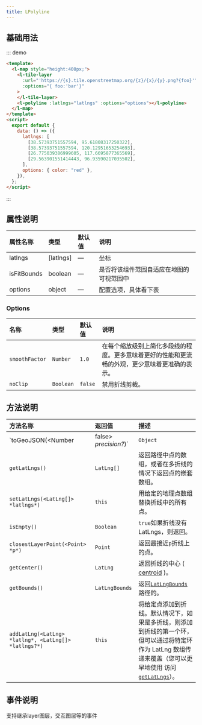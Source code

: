 ```yaml
---
title: LPolyline
---
```


## 基础用法

::: demo

```html
<template>
  <l-map style="height:400px;">
    <l-tile-layer
      :url="'https://{s}.tile.openstreetmap.org/{z}/{x}/{y}.png?{foo}'"
      :options="{ foo:'bar'}"
    >
    </l-tile-layer>
    <l-polyline :latlngs="latlngs" :options="options"></l-polyline>
  </l-map>
</template>
<script>
  export default {
    data: () => ({
      latlngs: [
        [38.57393751557594, 95.61808317250322],
        [38.57393751557594, 120.12951653254693],
        [26.775039386999605, 117.6695877365569],
        [29.563901551414443, 96.93590217035502],
      ],
      options: { color: "red" },
    }),
  };
</script>
```

:::

## 属性说明

| 属性名称    | 类型      | 默认值 | 说明                                     |
| :---------- | :-------- | :----- | :--------------------------------------- |
| latlngs     | [latlngs] | —      | 坐标                                     |
| isFitBounds | boolean   | —      | 是否将该组件范围自适应在地图的可视范围中 |
| options     | object    | —      | 配置选项，具体看下表                     |

### Options

| 名称           | 类型      | 默认值  | 说明                                                         |
| :------------- | :-------- | :------ | :----------------------------------------------------------- |
| `smoothFactor` | `Number`  | `1.0`   | 在每个缩放级别上简化多段线的程度。更多意味着更好的性能和更流畅的外观，更少意味着更准确的表示。 |
| `noClip`       | `Boolean` | `false` | 禁用折线剪裁。                                               |



## 方法说明

| 方法名称                                              | 返回值         | 描述                                                         |
| :---------------------------------------------------- | :------------- | :----------------------------------------------------------- |
| `toGeoJSON(<Number|false> *precision?*)`              | `Object`       | 坐标值[`formatNum`](#util-formatnum) 用给定的函数四舍五入`precision`。返回[`GeoJSON`](https://en.wikipedia.org/wiki/GeoJSON) 折线的表示形式（作为 GeoJSON`LineString`或 `MultiLineString`特征）。 |
| `getLatLngs()`                                        | `LatLng[]`     | 返回路径中点的数组，或者在多折线的情况下返回点的嵌套数组。   |
| `setLatLngs(<LatLng[]> *latlngs*)`                    | `this`         | 用给定的地理点数组替换折线中的所有点。                       |
| `isEmpty()`                                           | `Boolean`      | `true`如果折线没有 LatLngs，则返回。                         |
| `closestLayerPoint(<Point> *p*)`                      | `Point`        | 返回最接近`p`折线上的点。                                    |
| `getCenter()`                                         | `LatLng`       | 返回折线的中心 ( [centroid](https://en.wikipedia.org/wiki/Centroid) )。 |
| `getBounds()`                                         | `LatLngBounds` | 返回[`LatLngBounds`](#latlngbounds)路径的。                  |
| `addLatLng(<LatLng> *latlng*, <LatLng[]> *latlngs?*)` | `this`         | 将给定点添加到折线。默认情况下，如果是多折线，则添加到折线的第一个环，但可以通过将特定环作为 LatLng 数组传递来覆盖（您可以更早地使用 访问[`getLatLngs`](#polyline-getlatlngs)）。 |



## 事件说明

支持继承layer图层，交互图层等的事件